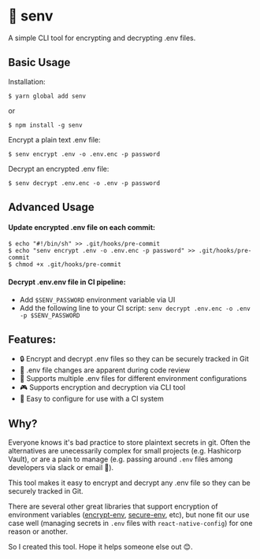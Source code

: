 # 🔐 senv

A simple CLI tool for encrypting and decrypting .env files.

## Basic Usage

Installation:

`$ yarn global add senv`

or

`$ npm install -g senv`


Encrypt a plain text .env file:

`$ senv encrypt .env -o .env.enc -p password`

Decrypt an encrypted .env file:

`$ senv decrypt .env.enc -o .env -p password`

## Advanced Usage

#### Update encrypted .env file on each commit:
```
$ echo "#!/bin/sh" >> .git/hooks/pre-commit
$ echo "senv encrypt .env -o .env.enc -p password" >> .git/hooks/pre-commit
$ chmod +x .git/hooks/pre-commit
```

#### Decrypt .env.env file in CI pipeline:
- Add `$SENV_PASSWORD` environment variable via UI
- Add the following line to your CI script:
    `senv decrypt .env.enc -o .env -p $SENV_PASSWORD`

## Features:
- 🔒 Encrypt and decrypt .env files so they can be securely tracked in Git
- 👀 .env file changes are apparent during code review
- 🔢 Supports multiple .env files for different environment configurations
- 🎮 Supports encryption and decryption via CLI tool
- 🚢 Easy to configure for use with a CI system

## Why?

Everyone knows it's bad practice to store plaintext secrets in git. Often the alternatives are unecessarily complex for small projects (e.g. Hashicorp Vault), or are a pain to manage (e.g. passing around `.env` files among developers via slack or email 🤮).

This tool makes it easy to encrypt and decrypt any .env file so they can be securely tracked in Git.

There are several other great libraries that support encryption of environment variables ([encrypt-env](https://www.npmjs.com/package/encrypt-env), [secure-env](https://www.npmjs.com/package/secure-env), etc), but none fit our use case well (managing secrets in `.env` files with `react-native-config`) for one reason or another.

So I created this tool. Hope it helps someone else out 😊.